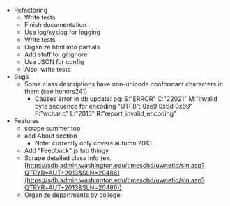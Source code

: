- Refactoring
    - Write tests
    - Finish documentation
    - Use log/syslog for logging
    - Write tests
    - Organize html into partials
    - Add stuff to .gitignore
    - Use JSON for config
    - Also, write tests
- Bugs
    - Some class descriptions have non-unicode conformant characters in them (see honors241)
        - Causes error in db update: pq: S:"ERROR" C:"22021" M:"invalid byte sequence for encoding \"UTF8\": 0xe9 0x6d 0x69" F:"wchar.c" L:"2015" R:"report_invalid_encoding"
- Features
    - scrape summer too
    - add About section
        - Note: currently only covers autumn 2013
    - Add "Feedback" js tab thingy
    - Scrape detailed class info (ex. [https://sdb.admin.washington.edu/timeschd/uwnetid/sln.asp?QTRYR=AUT+2013&SLN=20486](https://sdb.admin.washington.edu/timeschd/uwnetid/sln.asp?QTRYR=AUT+2013&SLN=20486))
    - Organize departments by college